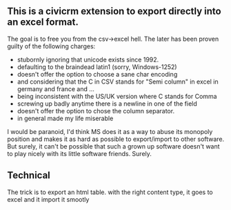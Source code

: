 This is a civicrm extension to export directly into an excel format.
-------------

The goal is to free you from the csv->excel hell. The later has been proven guilty of the following charges:
- stubornly ignoring that unicode exists since 1992. 
- defaulting to the braindead latin1 (sorry, Windows-1252)
- doesn't offer the option to choose a sane char encoding
- and considering that the C in CSV stands for "Semi column" in excel in germany and france and ...
- being inconsistent with the US/UK version where C stands for Comma
- screwing up badly anytime there is a newline in one of the field
- doesn't offer the option to chose the column separator.
- in general made my life miserable

I would be paranoid, I'd think MS does it as a way to abuse its monopoly position and makes it as hard as possible to export/import to other software. 
But surely, it can't be possible that such a grown up software doesn't want to play nicely with its little software friends.
Surely.

Technical
--------------

The trick is to export an html table. with the right content type, it goes to excel and it import it smootly

